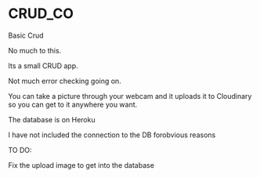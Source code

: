 # CRUD_CO
Basic Crud 

No much to this.

Its a small CRUD app.

Not much error checking going on.

You can take a picture through your webcam and it uploads it to Cloudinary so you can get to it anywhere you want.

The database is on Heroku

I have not included the connection to the DB forobvious reasons


TO DO:

Fix the upload image to get into the database
